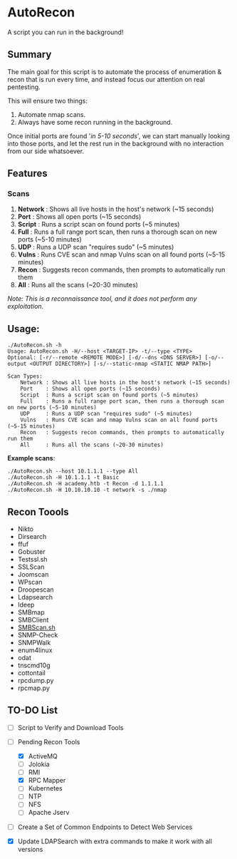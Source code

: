 # AutoRecon

A script you can run in the background!
  
## Summary

The main goal for this script is to automate the process of enumeration & recon that is run every time, and instead focus our attention on real pentesting.  
  
This will ensure two things:  
1. Automate nmap scans. 
2. Always have some recon running in the background. 

Once initial ports are found '*in 5-10 seconds*', we can start manually looking into those ports, and let the rest run in the background with no interaction from our side whatsoever.  

## Features

### Scans
1. **Network** : Shows all live hosts in the host's network (~15 seconds)
2. **Port**    : Shows all open ports (~15 seconds)
3. **Script**  : Runs a script scan on found ports (~5 minutes)
4. **Full**    : Runs a full range port scan, then runs a thorough scan on new ports (~5-10 minutes)
5. **UDP**     : Runs a UDP scan "requires sudo" (~5 minutes)
6. **Vulns**   : Runs CVE scan and nmap Vulns scan on all found ports (~5-15 minutes)
7. **Recon**   : Suggests recon commands, then prompts to automatically run them
8. **All**     : Runs all the scans (~20-30 minutes)

*Note: This is a reconnaissance tool, and it does not perform any exploitation.*

## Usage:
```
./AutoRecon.sh -h
Usage: AutoRecon.sh -H/--host <TARGET-IP> -t/--type <TYPE>
Optional: [-r/--remote <REMOTE MODE>] [-d/--dns <DNS SERVER>] [-o/--output <OUTPUT DIRECTORY>] [-s/--static-nmap <STATIC NMAP PATH>]

Scan Types:
	Network : Shows all live hosts in the host's network (~15 seconds)
	Port    : Shows all open ports (~15 seconds)
	Script  : Runs a script scan on found ports (~5 minutes)
	Full    : Runs a full range port scan, then runs a thorough scan on new ports (~5-10 minutes)
	UDP     : Runs a UDP scan "requires sudo" (~5 minutes)
	Vulns   : Runs CVE scan and nmap Vulns scan on all found ports (~5-15 minutes)
	Recon   : Suggests recon commands, then prompts to automatically run them
	All     : Runs all the scans (~20-30 minutes)
```

**Example scans**:
```
./AutoRecon.sh --host 10.1.1.1 --type All
./AutoRecon.sh -H 10.1.1.1 -t Basic
./AutoRecon.sh -H academy.htb -t Recon -d 1.1.1.1
./AutoRecon.sh -H 10.10.10.10 -t network -s ./nmap
```
## Recon Toools
- Nikto
- Dirsearch
- ffuf
- Gobuster 
- Testssl.sh
- SSLScan
- Joomscan
- WPscan
- Droopescan
- Ldapsearch
- ldeep
- SMBmap
- SMBClient
- [SMBScan.sh](https://github.com/Bhanunamikaze/VulnFinder/blob/main/SMBPentest.sh)
- SNMP-Check
- SNMPWalk
- enum4linux
- odat
- tnscmd10g 
- cottontail
- rpcdump.py
- rpcmap.py


## TO-DO List
- [ ] Script to Verify and Download Tools
- [ ] Pending Recon Tools
	- [x] ActiveMQ
	- [ ] Jolokia
	- [ ] RMI
	- [x] RPC Mapper
	- [ ] Kubernetes
	- [ ] NTP
	- [ ] NFS
	- [ ] Apache Jserv
- [ ] Create a Set of Common Endpoints to Detect Web Services
- [x] Update LDAPSearch with extra commands to make it work with all versions

